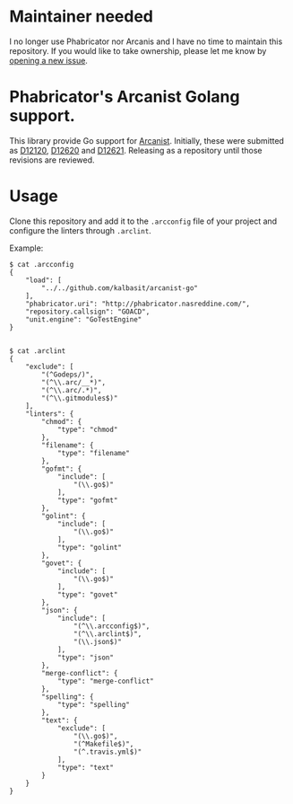 # Maintainer needed

I no longer use Phabricator nor Arcanis and I have no time to maintain this repository. If you would like to take ownership, please let me know by [opening a new issue](https://github.com/kalbasit/arcanist-go/issues/new).

# Phabricator's Arcanist Golang support.

This library provide Go support for
[Arcanist](https://github.com/phacility/arcanist). Initially, these were
submitted as [D12120](https://secure.phabricator.com/D12120),
[D12620](https://secure.phabricator.com/D12620) and
[D12621](https://secure.phabricator.com/D12621). Releasing as a
repository until those revisions are reviewed.

# Usage

Clone this repository and add it to the `.arcconfig` file of your
project and configure the linters through `.arclint`.

Example:

```
$ cat .arcconfig
{
    "load": [
        "../../github.com/kalbasit/arcanist-go"
    ],
    "phabricator.uri": "http://phabricator.nasreddine.com/",
    "repository.callsign": "GOACD",
    "unit.engine": "GoTestEngine"
}


$ cat .arclint
{
    "exclude": [
        "(^Godeps/)",
        "(^\\.arc/__*)",
        "(^\\.arc/.*)",
        "(^\\.gitmodules$)"
    ],
    "linters": {
        "chmod": {
            "type": "chmod"
        },
        "filename": {
            "type": "filename"
        },
        "gofmt": {
            "include": [
                "(\\.go$)"
            ],
            "type": "gofmt"
        },
        "golint": {
            "include": [
                "(\\.go$)"
            ],
            "type": "golint"
        },
        "govet": {
            "include": [
                "(\\.go$)"
            ],
            "type": "govet"
        },
        "json": {
            "include": [
                "(^\\.arcconfig$)",
                "(^\\.arclint$)",
                "(\\.json$)"
            ],
            "type": "json"
        },
        "merge-conflict": {
            "type": "merge-conflict"
        },
        "spelling": {
            "type": "spelling"
        },
        "text": {
            "exclude": [
                "(\\.go$)",
                "(^Makefile$)",
                "(^.travis.yml$)"
            ],
            "type": "text"
        }
    }
}
```

